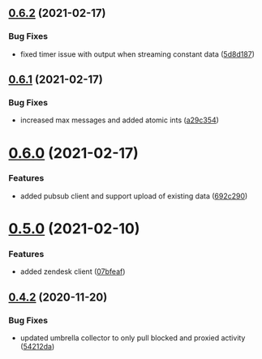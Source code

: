 ## [0.6.2](https://github.com/rfizzle/log-collector/compare/v0.6.1...v0.6.2) (2021-02-17)


### Bug Fixes

* fixed timer issue with output when streaming constant data ([5d8d187](https://github.com/rfizzle/log-collector/commit/5d8d187d14b25e5592609b6a1bb211895ec1898a))



## [0.6.1](https://github.com/rfizzle/log-collector/compare/v0.6.0...v0.6.1) (2021-02-17)


### Bug Fixes

* increased max messages and added atomic ints ([a29c354](https://github.com/rfizzle/log-collector/commit/a29c354df47114226cc223c6dc09a38551b7ed67))



# [0.6.0](https://github.com/rfizzle/log-collector/compare/v0.5.0...v0.6.0) (2021-02-17)


### Features

* added pubsub client and support upload of existing data ([692c290](https://github.com/rfizzle/log-collector/commit/692c2906a75fca85aaf0bfdcfe15b3157a0f0349))



# [0.5.0](https://github.com/rfizzle/log-collector/compare/v0.4.2...v0.5.0) (2021-02-10)


### Features

* added zendesk client ([07bfeaf](https://github.com/rfizzle/log-collector/commit/07bfeafb097e2ad864f0c2f27ba6624877f21a8b))



## [0.4.2](https://github.com/rfizzle/log-collector/compare/v0.4.1...v0.4.2) (2020-11-20)


### Bug Fixes

* updated umbrella collector to only pull blocked and proxied activity ([54212da](https://github.com/rfizzle/log-collector/commit/54212da60e30a9fb1bf2c451185b959f10c8683e))



